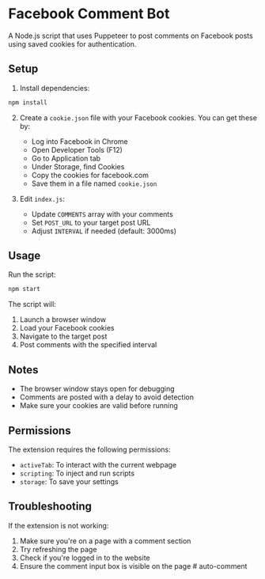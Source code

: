 # Facebook Comment Bot

A Node.js script that uses Puppeteer to post comments on Facebook posts using saved cookies for authentication.

## Setup

1. Install dependencies:
```bash
npm install
```

2. Create a `cookie.json` file with your Facebook cookies. You can get these by:
   - Log into Facebook in Chrome
   - Open Developer Tools (F12)
   - Go to Application tab
   - Under Storage, find Cookies
   - Copy the cookies for facebook.com
   - Save them in a file named `cookie.json`

3. Edit `index.js`:
   - Update `COMMENTS` array with your comments
   - Set `POST_URL` to your target post URL
   - Adjust `INTERVAL` if needed (default: 3000ms)

## Usage

Run the script:
```bash
npm start
```

The script will:
1. Launch a browser window
2. Load your Facebook cookies
3. Navigate to the target post
4. Post comments with the specified interval

## Notes

- The browser window stays open for debugging
- Comments are posted with a delay to avoid detection
- Make sure your cookies are valid before running

## Permissions

The extension requires the following permissions:
- `activeTab`: To interact with the current webpage
- `scripting`: To inject and run scripts
- `storage`: To save your settings

## Troubleshooting

If the extension is not working:
1. Make sure you're on a page with a comment section
2. Try refreshing the page
3. Check if you're logged in to the website
4. Ensure the comment input box is visible on the page # auto-comment

